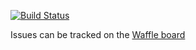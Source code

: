 [![Build Status](https://travis-ci.org/fgimenez/snappy-cloud-image.svg)](https://travis-ci.org/fgimenez/snappy-cloud-image)

Issues can be tracked on the [Waffle board](https://waffle.io/fgimenez/snappy-cloud-image)
